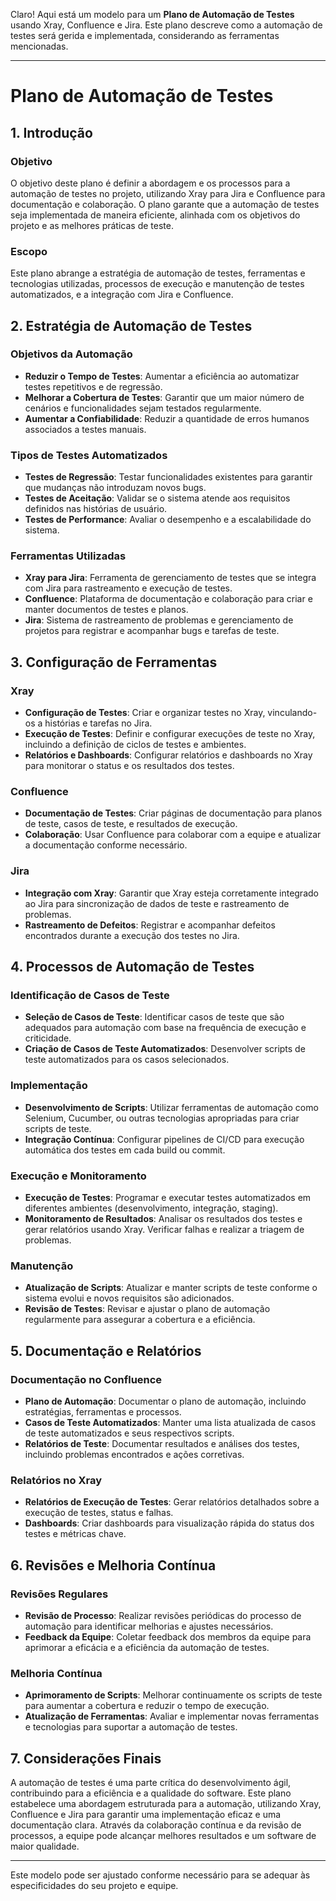 Claro! Aqui está um modelo para um **Plano de Automação de Testes** usando Xray, Confluence e Jira. Este plano descreve como a automação de testes será gerida e implementada, considerando as ferramentas mencionadas.

---

# Plano de Automação de Testes

## 1. Introdução

### Objetivo
O objetivo deste plano é definir a abordagem e os processos para a automação de testes no projeto, utilizando Xray para Jira e Confluence para documentação e colaboração. O plano garante que a automação de testes seja implementada de maneira eficiente, alinhada com os objetivos do projeto e as melhores práticas de teste.

### Escopo
Este plano abrange a estratégia de automação de testes, ferramentas e tecnologias utilizadas, processos de execução e manutenção de testes automatizados, e a integração com Jira e Confluence.

## 2. Estratégia de Automação de Testes

### Objetivos da Automação
- **Reduzir o Tempo de Testes**: Aumentar a eficiência ao automatizar testes repetitivos e de regressão.
- **Melhorar a Cobertura de Testes**: Garantir que um maior número de cenários e funcionalidades sejam testados regularmente.
- **Aumentar a Confiabilidade**: Reduzir a quantidade de erros humanos associados a testes manuais.

### Tipos de Testes Automatizados
- **Testes de Regressão**: Testar funcionalidades existentes para garantir que mudanças não introduzam novos bugs.
- **Testes de Aceitação**: Validar se o sistema atende aos requisitos definidos nas histórias de usuário.
- **Testes de Performance**: Avaliar o desempenho e a escalabilidade do sistema.

### Ferramentas Utilizadas
- **Xray para Jira**: Ferramenta de gerenciamento de testes que se integra com Jira para rastreamento e execução de testes.
- **Confluence**: Plataforma de documentação e colaboração para criar e manter documentos de testes e planos.
- **Jira**: Sistema de rastreamento de problemas e gerenciamento de projetos para registrar e acompanhar bugs e tarefas de teste.

## 3. Configuração de Ferramentas

### Xray
- **Configuração de Testes**: Criar e organizar testes no Xray, vinculando-os a histórias e tarefas no Jira.
- **Execução de Testes**: Definir e configurar execuções de teste no Xray, incluindo a definição de ciclos de testes e ambientes.
- **Relatórios e Dashboards**: Configurar relatórios e dashboards no Xray para monitorar o status e os resultados dos testes.

### Confluence
- **Documentação de Testes**: Criar páginas de documentação para planos de teste, casos de teste, e resultados de execução.
- **Colaboração**: Usar Confluence para colaborar com a equipe e atualizar a documentação conforme necessário.

### Jira
- **Integração com Xray**: Garantir que Xray esteja corretamente integrado ao Jira para sincronização de dados de teste e rastreamento de problemas.
- **Rastreamento de Defeitos**: Registrar e acompanhar defeitos encontrados durante a execução dos testes no Jira.

## 4. Processos de Automação de Testes

### Identificação de Casos de Teste
- **Seleção de Casos de Teste**: Identificar casos de teste que são adequados para automação com base na frequência de execução e criticidade.
- **Criação de Casos de Teste Automatizados**: Desenvolver scripts de teste automatizados para os casos selecionados.

### Implementação
- **Desenvolvimento de Scripts**: Utilizar ferramentas de automação como Selenium, Cucumber, ou outras tecnologias apropriadas para criar scripts de teste.
- **Integração Contínua**: Configurar pipelines de CI/CD para execução automática dos testes em cada build ou commit.

### Execução e Monitoramento
- **Execução de Testes**: Programar e executar testes automatizados em diferentes ambientes (desenvolvimento, integração, staging).
- **Monitoramento de Resultados**: Analisar os resultados dos testes e gerar relatórios usando Xray. Verificar falhas e realizar a triagem de problemas.

### Manutenção
- **Atualização de Scripts**: Atualizar e manter scripts de teste conforme o sistema evolui e novos requisitos são adicionados.
- **Revisão de Testes**: Revisar e ajustar o plano de automação regularmente para assegurar a cobertura e a eficiência.

## 5. Documentação e Relatórios

### Documentação no Confluence
- **Plano de Automação**: Documentar o plano de automação, incluindo estratégias, ferramentas e processos.
- **Casos de Teste Automatizados**: Manter uma lista atualizada de casos de teste automatizados e seus respectivos scripts.
- **Relatórios de Teste**: Documentar resultados e análises dos testes, incluindo problemas encontrados e ações corretivas.

### Relatórios no Xray
- **Relatórios de Execução de Testes**: Gerar relatórios detalhados sobre a execução de testes, status e falhas.
- **Dashboards**: Criar dashboards para visualização rápida do status dos testes e métricas chave.

## 6. Revisões e Melhoria Contínua

### Revisões Regulares
- **Revisão de Processo**: Realizar revisões periódicas do processo de automação para identificar melhorias e ajustes necessários.
- **Feedback da Equipe**: Coletar feedback dos membros da equipe para aprimorar a eficácia e a eficiência da automação de testes.

### Melhoria Contínua
- **Aprimoramento de Scripts**: Melhorar continuamente os scripts de teste para aumentar a cobertura e reduzir o tempo de execução.
- **Atualização de Ferramentas**: Avaliar e implementar novas ferramentas e tecnologias para suportar a automação de testes.

## 7. Considerações Finais

A automação de testes é uma parte crítica do desenvolvimento ágil, contribuindo para a eficiência e a qualidade do software. Este plano estabelece uma abordagem estruturada para a automação, utilizando Xray, Confluence e Jira para garantir uma implementação eficaz e uma documentação clara. Através da colaboração contínua e da revisão de processos, a equipe pode alcançar melhores resultados e um software de maior qualidade.

---

Este modelo pode ser ajustado conforme necessário para se adequar às especificidades do seu projeto e equipe.